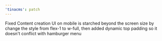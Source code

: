 ```yaml
---
'tinacms': patch
---
```


Fixed Content creation UI on mobile is starched beyond the screen size by change the style from flex-1 to w-full, then added dynamic top padding so it doesn't conflict with hamburger menu
